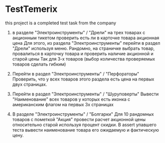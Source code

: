 # TestTemerix
this project is a completed test task from the company

1. в разделе "Электроинструменты" / "Дрели" на  трех товарах с акционным тикетом  проверить есть ли в карточке товара акционная цена
Для этого, из раздела "Электроинструменты"  перейти в раздел "Дрели"  используя меню.
Рандомно, на страничке выбрать товар, провалиться в карточку товара и проверить наличие акционной и старой цены
Так для 3-х товаров (выбор количества проверяемых товаров сделать гибким)

2. Перейти в раздел "Электроинструменты" / "Перфораторы"
Проверить, что у всех товаров этого раздела есть цена на первых двух страницах.

3. Перейти в раздел "Электроинструменты" / "Шуруповерты"
Вывести "Наименование" всех товаров у которых есть иконка с американским флагом на первых 3х страницах

4. В разделе "Электроинструменты" / "Болгарки"
Для 10 рандомных товаров с пометкой "Акция" провести расчет акционной цены относительно старой используя процент скидки.
В assert упавшего теста вывести наименование товара его ожидаемую и фактическую цену.
